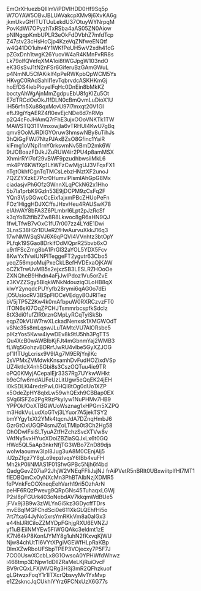 EmOrXHuezbQIIlmViPDVlHDD0Hf9Sq5p
W7OYAW5OBvJBLUAVakcpXMv9j6XvKA6g
jkmUkvGHfTUTUuLekdU37OtuyWYNrpqM
PovKdWi7OPyzhTxRSba4aAS05ZN0Aiow
pNINgqpKmbUPLR3eOkFdDVbhZ7mfdTcp
Z47stv23cHsHcCjp4KzeVqZNfweENQtf
w4Q41DO1uhv4Y1WKfPeUH5wV2xdh41cG
pZGxDnh1twgK26YuovW4aR4KMnFvRR8s
Lk79olfQVefqXMA1oi8tWGJpgW103ndO
eK3GsSvJ1tN2nFSr6GiferuBzGAmGWuL
p4NmNU5CfAKikIf4pPeRWKpbQpWCM5Ys
HKvgC0RAdSahlI1evTqbrvdcASKHKmGj
hoEfDS4iebPioyelFqHc0DnEin8bMkKZ
boctyAhWgAjnMmZgdpuEbU8fgKIZu5Ot
E7dTRCdOeOkJ1fDLN0cBmQvmLuDioX1U
iH56rfn5Xu88qxMcvU97l7mxqt20V1Gl
eftJ9giYqAERZ4fl0evEjcNDe6d7nRMp
p2Q4cFoJHAmQ7rFhE3ujxOOoVNKTk1TW
MAWSTQ31TVmxowjla6vTRHUI4KwU7gBq
qmv9OoMJRDlGYOruw3hmswNBy8uTihJs
3hQiGgFWJ7NtzPJAxBZsO8Gfinc1YaiR
klFmg1oVNpi1rnY0rksvmNv5BmD2mk6W
9tJOBoazFDJkJZuRUW4ir2PU4p8amMSX
XhmirRYI7of29vBWF9pzudhbwsiiMkL6
mk4PY6KWfXp1LhWFzCwMjgUJ3VFqxFX1
nTgtOkhfCgnTqTMCsLebzHNztXF2unoJ
7QZZYXzkE7Pcr0HumvlPlsmIAhGpG8Mx
ciadasjvPh6OfzGWnnXLqPCkN62x1Hho
5b7Ia1prbK9Gzln53E9jDCPM9zCsFq2F
YQn3VjsGGwcCcEix1ajxmPBcZHUoPeFn
FOz1HiggHDJXCffsJHxvHeu4RAUSwK78
eIAhVAY8bFA3Z6PLmbrI6Lpt2pJzRcSf
k3qYoB2tfibZZw8R8Lkwoc8gR6aHN9QJ
1fwLTfwB7vOxC1fU7r007zz4LYdE1Dwi
3LnsS38H2r1DUeRZfHwAurvuXkkJ16q3
17wNMWSqSVJ6X6qPQVI4VVnhtz3btOpY
PLfqk19SGao8DrklfOdMQprR25bvb6xO
u9rfFScZmg8bA1PrGl32aYOL5YDX5Fcv
8KwYx1VwiUNPITeggeFT2ygutr63Cbo5
yeqZ56mpoMujPxeCkLBefHVDExaOjKAW
oCZkTrwUvMB5s2ejxzSB3LESLRZHOoOe
ZXNQheB9Hhdn4aFjJwlPdoz1Vu5orZvE
z3KVZZSgy5BlqkWNkNdouziqOLoHB8qX
klwY2ynqdcPUYyfb28rymi6qAG0o7dEi
jO5UsiocRV3BSpFIOCeVEdgy8OJRlTez
bV5jTP5Z2Kw4k0mAfbpuW0RXRCzvzFT0
ITON6sKI7OqZPCHJTsmmrbcspfkSdcIz
8tX3di01ufZlR0rznGMpLyRCqTyiSkSb
eqpZ0kVUW7rwXLckadNenxsk1XMGWOdT
vSNc35s8mLqswJLuTAMtcVU7AlORsbe5
pIKzYos5Kww4iywDEv8k9tU5hh3PgTT5
Qu4XcB0wAWBIbKjFJt4mGbnmYaj2WMB3
fLWg5GohzvBDRrfJwRU4vIbe5GyXZJOG
pf1IfTUgLcrisx9V9IAg7M9ERjYnjIKc
2sVPMxZVMdwkKnsamhDvFudHOZixdVSp
UZ4ktIcX4nh5Gbi8s3CszOQTuu4ie9TR
oPQ0KMyjACepalEjr33S7Rg7UYkwWHkt
b9eCfw6mdAUFeUzLitUgw5eQqEK24jEH
i0kSDLKl4redzPwL0HQl8tOg0dUo1XZP
x5OdeZpHY8qlxLw59whQExh9CBBap0EX
SVg6lSFZo2PgR9zPkyIyw1NuPHMv7HB9
YPPOkfOoXTBGWUoWsznag1xHPGm5XZPQ
m3HdkVuLudXoGTvj3LYuor7A5jekTSY2
bmYYgy1xXt2YMk4tqcnJdA7DZnqHmbJ6
GzrGtOxUGQP4smJZoLTMlp0t3Ch2Hg58
OhODwlFsiSLTyuAZtfHZchzSvcXTVw8v
VAfNy5vxHYucXDoiZBZiaSQJxLx6t0GQ
HWd5QL5aAp3nkrNfjTG3WBo7ZnD89djs
woIwIaoumw3IpI8Jug3uA8M0CEnjAlj5
iU2pZfgz7Y8gLo9epzIvqsY6IBb4vuFH
Mh2kP0IiNMAS1F01SfwGPBc5Njh6f4bd
QadgGevZ07iaP2JhjW2VNEqFFIiJsjNJ
frAiPVetR5nBRIt0UBxwiitpIfHl7MT1
fIEDBQmCxOyNXcMn3PhBTAIbNzjXDMR5
fePVnkFcOOXneqEehVarh19ri5OzhArN
peHF6RQzPwevg9QRpGNs45TuhaqxLGWj
P2sI8pFGUrk403oNebdAV7kkqmWdBUe5
jFVx9j3B9w3zWLYnGi5kz3GDycffTDrs
mvEBqlMGFChdSci0e611XkGLQEhfHi5o
7rt7fxa64JyNo5xrsYmRKkVm8a0aIGx3
e44hIJRlCiIoZZMYDpFGhjgRXU6EVNZJ
yf1uBiEiiNMYEw5FIWGQAkc3eldmt1zE
K7N64kP8KonfJYMY8g1uhN2fKxvqKjWU
Njw84chUtTI6VYtXPgiVGEWfHLpRaKBp
DlmXZwRboUFSbpTPEP3VOjecxy7P5F7J
7CO0UswXCcbLx8G1OwsoA0YPHWfdWhwz
i468tmp3DNpw1dDlIZRaMeLKjRuiOvcF
BV9rCQxLFXjMVQRg3H3j3mR2QFhzkuof
gLGtwzxFoqY1r1ITXcrQbsvyMv1YxMvp
e1Z2skncJqCUkhlYYrz6FCNxUzX6G77s
